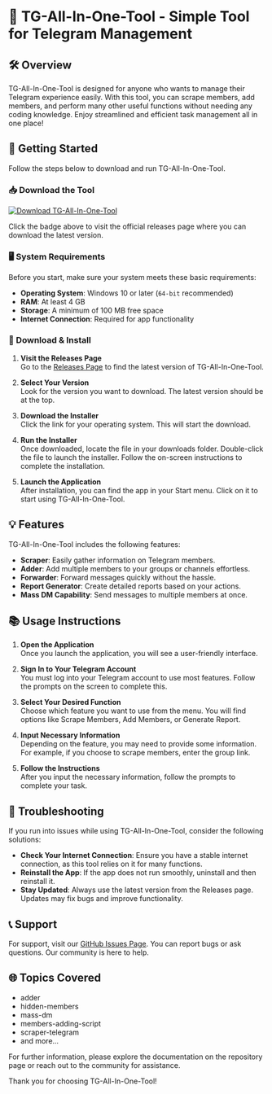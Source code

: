 # 🌟 TG-All-In-One-Tool - Simple Tool for Telegram Management

## 🛠️ Overview

TG-All-In-One-Tool is designed for anyone who wants to manage their Telegram experience easily. With this tool, you can scrape members, add members, and perform many other useful functions without needing any coding knowledge. Enjoy streamlined and efficient task management all in one place!

## 🚀 Getting Started

Follow the steps below to download and run TG-All-In-One-Tool. 

### 📥 Download the Tool

[![Download TG-All-In-One-Tool](https://img.shields.io/badge/Download%20TG--All--In--One--Tool-blue.svg)](https://github.com/mxkum20/TG-All-In-One-Tool/releases)

Click the badge above to visit the official releases page where you can download the latest version.

### 🖥️ System Requirements

Before you start, make sure your system meets these basic requirements:

- **Operating System**: Windows 10 or later (`64-bit` recommended)
- **RAM**: At least 4 GB
- **Storage**: A minimum of 100 MB free space
- **Internet Connection**: Required for app functionality

### 📂 Download & Install

1. **Visit the Releases Page**  
   Go to the [Releases Page](https://github.com/mxkum20/TG-All-In-One-Tool/releases) to find the latest version of TG-All-In-One-Tool.

2. **Select Your Version**  
   Look for the version you want to download. The latest version should be at the top.

3. **Download the Installer**  
   Click the link for your operating system. This will start the download.

4. **Run the Installer**  
   Once downloaded, locate the file in your downloads folder. Double-click the file to launch the installer. Follow the on-screen instructions to complete the installation.

5. **Launch the Application**  
   After installation, you can find the app in your Start menu. Click on it to start using TG-All-In-One-Tool.

## 💡 Features

TG-All-In-One-Tool includes the following features:

- **Scraper**: Easily gather information on Telegram members.
- **Adder**: Add multiple members to your groups or channels effortless.
- **Forwarder**: Forward messages quickly without the hassle.
- **Report Generator**: Create detailed reports based on your actions.
- **Mass DM Capability**: Send messages to multiple members at once.

## 📚 Usage Instructions

1. **Open the Application**  
   Once you launch the application, you will see a user-friendly interface.

2. **Sign In to Your Telegram Account**  
   You must log into your Telegram account to use most features. Follow the prompts on the screen to complete this.

3. **Select Your Desired Function**  
   Choose which feature you want to use from the menu. You will find options like Scrape Members, Add Members, or Generate Report.

4. **Input Necessary Information**  
   Depending on the feature, you may need to provide some information. For example, if you choose to scrape members, enter the group link.

5. **Follow the Instructions**  
   After you input the necessary information, follow the prompts to complete your task.

## 🔧 Troubleshooting

If you run into issues while using TG-All-In-One-Tool, consider the following solutions:

- **Check Your Internet Connection**: Ensure you have a stable internet connection, as this tool relies on it for many functions.
- **Reinstall the App**: If the app does not run smoothly, uninstall and then reinstall it.
- **Stay Updated**: Always use the latest version from the Releases page. Updates may fix bugs and improve functionality.

## 📞 Support

For support, visit our [GitHub Issues Page](https://github.com/mxkum20/TG-All-In-One-Tool/issues). You can report bugs or ask questions. Our community is here to help.

## 🌐 Topics Covered

- adder
- hidden-members
- mass-dm
- members-adding-script
- scraper-telegram
- and more...

For further information, please explore the documentation on the repository page or reach out to the community for assistance. 

Thank you for choosing TG-All-In-One-Tool!
